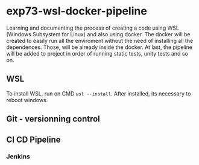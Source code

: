 # exp73-wsl-docker-pipeline
Learning and documenting the process of creating a code using WSL (Windows Subsystem for Linux) and also using docker. The docker will be created to easily run all the enviroment without the need of installing all the dependences. Those, will be already inside the docker. At last, the pipeline will be added to project in order of running static tests, unity tests and so on.

## WSL

To install WSL, run on CMD ```wsl --install```. After installed, its necessary to reboot windows.

## Git - versionning control

## CI CD Pipeline

### Jenkins

